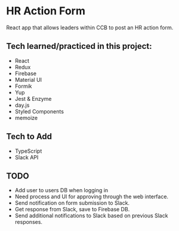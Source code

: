 # HR Action Form
React app that allows leaders within CCB to post an HR action form.



## Tech learned/practiced in this project:
* React
* Redux
* Firebase
* Material UI
* Formik
* Yup
* Jest & Enzyme
* day.js
* Styled Components
* memoize

## Tech to Add
* TypeScript
* Slack API


## TODO
* Add user to users DB when logging in
* Need process and UI for approving through the web interface.
* Send notification on form submission to Slack.
* Get response from Slack, save to Firebase DB.
* Send additional notifications to Slack based on previous Slack responses.
